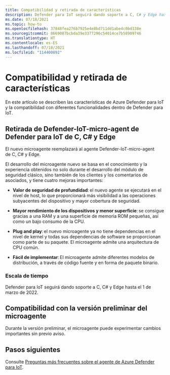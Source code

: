 ```yaml
---
title: Compatibilidad y retirada de características
description: Defender para IoT seguirá dando soporte a C, C# y Edge hasta el 1 de marzo de 2022.
ms.date: 07/18/2021
ms.topic: how-to
ms.openlocfilehash: 37848fea276b7925e4e8bd711dd1abe4c0bd338e
ms.sourcegitcommit: 8669087bcbda39e3377296c54014ce7b58909746
ms.translationtype: HT
ms.contentlocale: es-ES
ms.lasthandoff: 07/18/2021
ms.locfileid: "114400892"
---
```

# <a name="feature-support-and-retirement"></a>Compatibilidad y retirada de características

En este artículo se describen las características de Azure Defender para IoT y la compatibilidad con diferentes funcionalidades dentro de Defender para IoT.

## <a name="defender-for-iot-c-c-and-edge-defender-iot-micro-agent-deprecation"></a>Retirada de Defender-IoT-micro-agent de Defender para IoT de C, C# y Edge

El nuevo microagente reemplazará al agente Defender-IoT-micro-agent de C, C# y Edge.  

El desarrollo del microagente nuevo se basa en el conocimiento y la experiencia obtenidos no solo durante el desarrollo del módulo de seguridad clásico, sino también de los clientes y los comentarios de asociados, y tiene cuatro mejoras importantes:

- **Valor de seguridad de profundidad**: el nuevo agente se ejecutará en el nivel de host, lo que proporcionará más visibilidad a las operaciones subyacentes del dispositivo y mayor cobertura de seguridad.

- **Mayor rendimiento de los dispositivos y menor superficie**: se consigue gracias a una RAM y a una superficie de memoria ROM pequeñas, así como un bajo consumo de la CPU.  

- **Plug and play**: el nuevo microagente ya no tiene dependencias en el nivel de kernel y todas sus dependencias de software se proporcionan como parte de su paquete. El microagente admite una arquitectura de CPU común.

- **Fácil de implementar**: El microagente admite diferentes modelos de distribución, a través de código fuente y en forma de paquete binario. 

### <a name="timeline"></a>Escala de tiempo 

Defender para IoT seguirá dando soporte a C, C# y Edge hasta el 1 de marzo de 2022. 

## <a name="micro-agent-preview-support"></a>Compatibilidad con la versión preliminar del microagente

Durante la versión preliminar, el microagente puede experimentar cambios importantes sin previo aviso.

## <a name="next-steps"></a>Pasos siguientes

Consulte [Preguntas más frecuentes sobre el agente de Azure Defender para IoT](resources-agent-frequently-asked-questions.md).